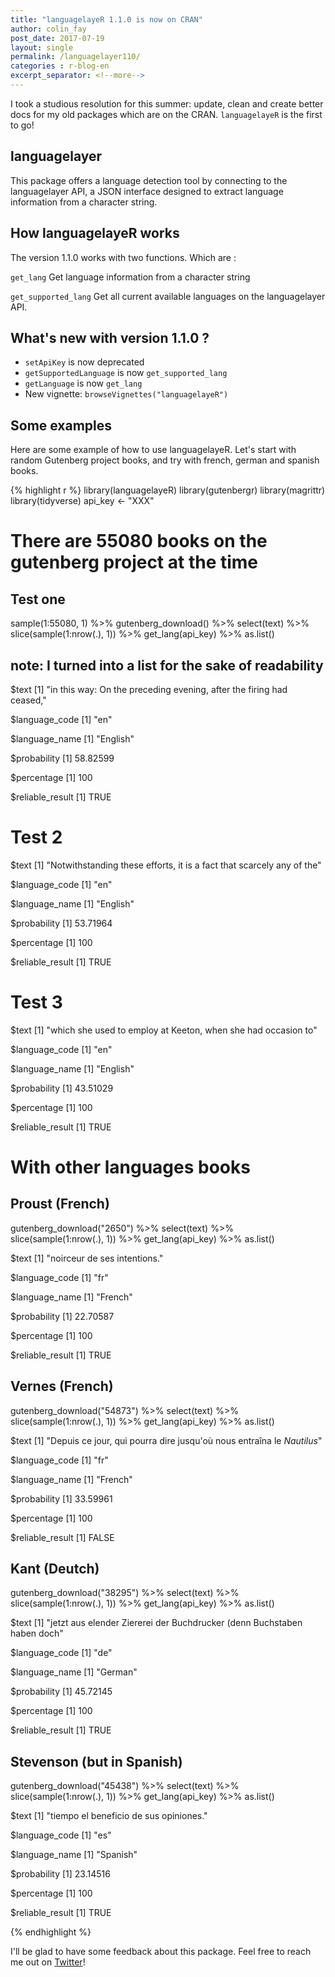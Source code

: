 ```yaml
---
title: "languagelayeR 1.1.0 is now on CRAN"
author: colin_fay
post_date: 2017-07-19
layout: single
permalink: /languagelayer110/
categories : r-blog-en
excerpt_separator: <!--more-->
---
```


I took a studious resolution for this summer: update, clean and create better docs for my old packages which are on the CRAN. `languagelayeR` is the first to go! 

<!--more-->

## languagelayer 

This package offers a language detection tool by connecting to the languagelayer API, a JSON interface designed to extract language information from a character string.

## How languagelayeR works

The version 1.1.0 works with two functions. Which are :

`get_lang` Get language information from a character string

`get_supported_lang` Get all current available languages on the languagelayer API. 

## What's new with version 1.1.0 ? 

+ `setApiKey` is now deprecated 
+ `getSupportedLanguage` is now `get_supported_lang`
+ `getLanguage` is now `get_lang`
+ New vignette: `browseVignettes("languagelayeR")`

## Some examples 

Here are some example of how to use languagelayeR. Let's start with random Gutenberg project books, and try with french, german and spanish books.

{% highlight r %}
library(languagelayeR)
library(gutenbergr)
library(magrittr)
library(tidyverse)
api_key <- "XXX"

# There are 55080 books on the gutenberg project at the time

## Test one 

sample(1:55080, 1) %>%
  gutenberg_download() %>%
  select(text) %>%
  slice(sample(1:nrow(.), 1)) %>%
  get_lang(api_key) %>%
  as.list()

## note: I turned into a list for the sake of readability

$text
[1] "in this way: On the preceding evening, after the firing had ceased,"

$language_code
[1] "en"

$language_name
[1] "English"

$probability
[1] 58.82599

$percentage
[1] 100

$reliable_result
[1] TRUE

# Test 2 

$text
[1] "Notwithstanding these efforts, it is a fact that scarcely any of the"

$language_code
[1] "en"

$language_name
[1] "English"

$probability
[1] 53.71964

$percentage
[1] 100

$reliable_result
[1] TRUE

# Test 3 

$text
[1] "which she used to employ at Keeton, when she had occasion to"

$language_code
[1] "en"

$language_name
[1] "English"

$probability
[1] 43.51029

$percentage
[1] 100

$reliable_result
[1] TRUE

# With other languages books 

## Proust (French)

gutenberg_download("2650") %>%
  select(text) %>%
  slice(sample(1:nrow(.), 1)) %>%
  get_lang(api_key) %>%
  as.list()

$text
[1] "noirceur de ses intentions."

$language_code
[1] "fr"

$language_name
[1] "French"

$probability
[1] 22.70587

$percentage
[1] 100

$reliable_result
[1] TRUE
 

## Vernes (French)

gutenberg_download("54873") %>%
  select(text) %>%
  slice(sample(1:nrow(.), 1)) %>%
  get_lang(api_key) %>%
  as.list()

$text
[1] "Depuis ce jour, qui pourra dire jusqu'où nous entraîna le _Nautilus_"

$language_code
[1] "fr"

$language_name
[1] "French"

$probability
[1] 33.59961

$percentage
[1] 100

$reliable_result
[1] FALSE


## Kant (Deutch)

gutenberg_download("38295") %>%
  select(text) %>%
  slice(sample(1:nrow(.), 1)) %>%
  get_lang(api_key) %>%
  as.list()

$text
[1] "jetzt aus elender Ziererei der Buchdrucker (denn Buchstaben haben doch"

$language_code
[1] "de"

$language_name
[1] "German"

$probability
[1] 45.72145

$percentage
[1] 100

$reliable_result
[1] TRUE

## Stevenson (but in Spanish)

gutenberg_download("45438") %>%
  select(text) %>%
  slice(sample(1:nrow(.), 1)) %>%
  get_lang(api_key) %>%
  as.list()

$text
[1] "tiempo el beneficio de sus opiniones."

$language_code
[1] "es"

$language_name
[1] "Spanish"

$probability
[1] 23.14516

$percentage
[1] 100

$reliable_result
[1] TRUE

{% endhighlight %}

I'll be glad to have some feedback about this package. Feel free to reach me out on [Twitter](http://www.twitter.com/_colinfay)!